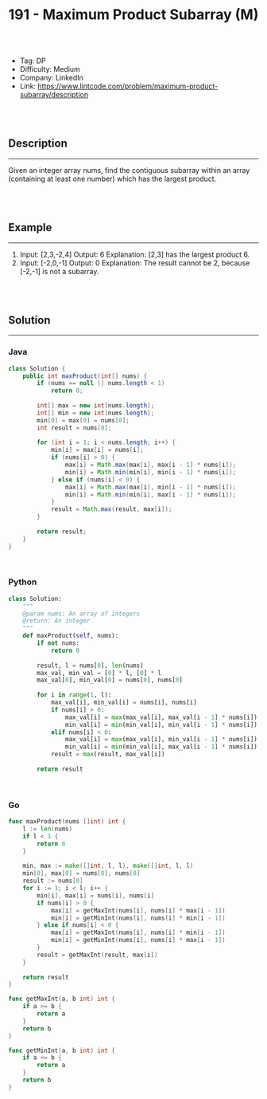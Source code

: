 # <center>191 - Maximum Product Subarray (M)</center> 



<br></br>

* Tag: DP
* Difficulty: Medium
* Company: LinkedIn
* Link: https://www.lintcode.com/problem/maximum-product-subarray/description

<br></br>



## Description
----
Given an integer array nums, find the contiguous subarray within an array (containing at least one number) which has the largest product.

<br></br>



## Example
----
1. Input: [2,3,-2,4] Output: 6 Explanation: [2,3] has the largest product 6.
2. Input: [-2,0,-1] Output: 0 Explanation: The result cannot be 2, because [-2,-1] is not a subarray.

<br></br>



## Solution
----
### Java
```java
class Solution {
    public int maxProduct(int[] nums) {
        if (nums == null || nums.length < 1)
            return 0;
        
        int[] max = new int[nums.length];
        int[] min = new int[nums.length];
        min[0] = max[0] = nums[0];
        int result = nums[0];
        
        for (int i = 1; i < nums.length; i++) {
            min[i] = max[i] = nums[i];
            if (nums[i] > 0) {
                max[i] = Math.max(max[i], max[i - 1] * nums[i]);
                min[i] = Math.min(min[i], min[i - 1] * nums[i]);
            } else if (nums[i] < 0) {
                max[i] = Math.max(max[i], min[i - 1] * nums[i]);
                min[i] = Math.min(min[i], max[i - 1] * nums[i]);
            }
            result = Math.max(result, max[i]);
        }
        
        return result;
    }
}
```

<br>


### Python
```python
class Solution:
    """
    @param nums: An array of integers
    @return: An integer
    """
    def maxProduct(self, nums):
        if not nums:
            return 0
            
        result, l = nums[0], len(nums)
        max_val, min_val = [0] * l, [0] * l
        max_val[0], min_val[0] = nums[0], nums[0]
        
        for i in range(1, l):
            max_val[i], min_val[i] = nums[i], nums[i]
            if nums[i] > 0:
                max_val[i] = max(max_val[i], max_val[i - 1] * nums[i])
                min_val[i] = min(min_val[i], min_val[i - 1] * nums[i])
            elif nums[i] < 0:
                max_val[i] = max(max_val[i], min_val[i - 1] * nums[i])
                min_val[i] = min(min_val[i], max_val[i - 1] * nums[i])
            result = max(result, max_val[i])
        
        return result
```

<br>


### Go
```go
func maxProduct(nums []int) int {
    l := len(nums)
    if l < 1 {
        return 0
    }
    
    min, max := make([]int, l, l), make([]int, l, l)
    min[0], max[0] = nums[0], nums[0]
    result := nums[0]
    for i := 1; i < l; i++ {
        min[i], max[i] = nums[i], nums[i]
        if nums[i] > 0 {
            max[i] = getMaxInt(nums[i], nums[i] * max[i - 1])
            min[i] = getMinInt(nums[i], nums[i] * min[i - 1])
        } else if nums[i] < 0 {
            max[i] = getMaxInt(nums[i], nums[i] * min[i - 1])
            min[i] = getMinInt(nums[i], nums[i] * max[i - 1])
        }
        result = getMaxInt(result, max[i])
    }
    
    return result
}

func getMaxInt(a, b int) int {
    if a >= b {
        return a
    }
    return b
}

func getMinInt(a, b int) int {
    if a <= b {
        return a
    }
    return b
}
```
